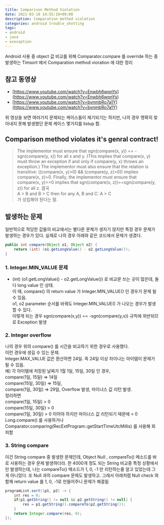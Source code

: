 ```yaml
---
title: Comparison Method Violation
date: 2021-03-10 14:55:19+09:00
description: Comparation method violation
categories: android trouble_shotting
tags:
- android
- java
- exeception
---
```


Android 사용 중 object 값 비교를 위해 Comparator.compare 를 override 하는 중 발생하는 Timsort 에서 Comparation method vioration 에 대한 정리
<!--more-->

## 참고 동영상
- [https://www.youtube.com/watch?v=Enwbh6wpnYs](https://www.youtube.com/watch?v=Enwbh6wpnYs)
- [https://www.youtube.com/watch?v=bvnmbRo7a1Y](https://www.youtube.com/watch?v=bvnmbRo7a1Y)

위 영상을 보면 여러가지 문제되는 케이스들이 제기되기는 하지만, 나의 경우 명확히 찾아내지 못해 발생했던 문제 케이스 몇가지를 listup 함.

## Comparison method violates it's genral contract!
> The implementor must ensure that sgn(compare(x, y)) == -sgn(compare(y, x)) for all x and y. (This implies that compare(x, y) must throw an exception if and only if compare(y, x) throws an exception.)
>The implementor must also ensure that the relation is transitive: ((compare(x, y)>0) && (compare(y, z)>0)) implies compare(x, z)>0.
>Finally, the implementor must ensure that compare(x, y)==0 implies that sgn(compare(x, z))==sgn(compare(y, z)) for all z.
결국    
A > B and B > C then for any A, B and C: A > C   
가 성립해야 된다는 말.

## 발생하는 문제
일반적으로 적당한 값들의 비교에서는 별다른 문제가 생지기 않지만 특정 경우 문제가 발생하는 경우가 있다.
실제로 나의 경우 아래와 같은 코드에서 문제가 생겼다.

```java
public int compare(Object o1, Object o2) {
    return (int) (o1.getLongValue() - o2.getLongValue());
}
```

### 1. Integer.MIN_VALUE 문제
- (int) (o1.getLongValue() - o2.getLongValue()) 로 비교문 쓰는 곳이 많은데, 둘 다 long value 인 상태.   
이 때, compare() 의 return value 가 Integer.MIN_VALUE() 인 경우가 문제 될수 있음.   
o1, o2 parameter 순서를 바꿔도 Integer.MIN_VALUE() 가 나오는 경우가 발생할 수 있다.  
이렇게 되는 경우 sgn(compare(x,y)) == -sgn(compare(y,x)) 규칙에 위반되므로 Exception 발생 

### 2. Integer overflow
나의 경우 위의 compare() 를 시간을 비교하기 위한 경우로 사용했다.   
이런 경우에 생길 수 있는 문제.   
Integer.MAX_VALUE 값은 환산하면 24일.  즉 24일 이상 차이나는 아이템이 문제가 될 수 있음.   
예) 각 아이템에 저장된 날짜가 1월 1일, 15일, 30일 인 경우,    
compare(1일, 15일) ⇒ 14일   
compare(15일, 30일) ⇒ 15일,    
compare(1일, 30일) ⇒ 29일, Overflow 발생, 마이너스 값 리턴 발생.   
정리하면    
compare(1일, 15일)  > 0   
compare(15일, 30일) > 0   
compare(1일, 30일) > 0 이어야 하지만 마이너스 값 리턴되기 때문에  < 0   
Long.compare() 를 사용하거나 Comparator.comparing(RecExtProgram::getStartTimeUtcMillis) 를 사용해 회피함   

### 3. String compare
이건 String compare 중 발생한 문제인데, Object Null , compareTo() 메소드를 바로 사용하는 경우 문제 발생하더라.
한 4000개 정도 되는 String 비교중 특정 상황에서만 발생하는데, 나는 compareTo() 메소드가 1, 0, -1 만 리턴하는줄 알고 있었는데 그게 아니었다. 또 Null 과의 compare 문제도 발생하고. 그래서 아래처럼 Null check 와 함께 return value 를 1, 0, -1로 만들어주니 문제가 해결됨

```java
programList.sort((p1, p2) -> {
    int res = 0;
    if(p1.getString() != null && p2.getString() != null) {
        res = p1.getString().compareTo(p2.getString());
    }
    return Integer.compare(res, 0);
});
```


